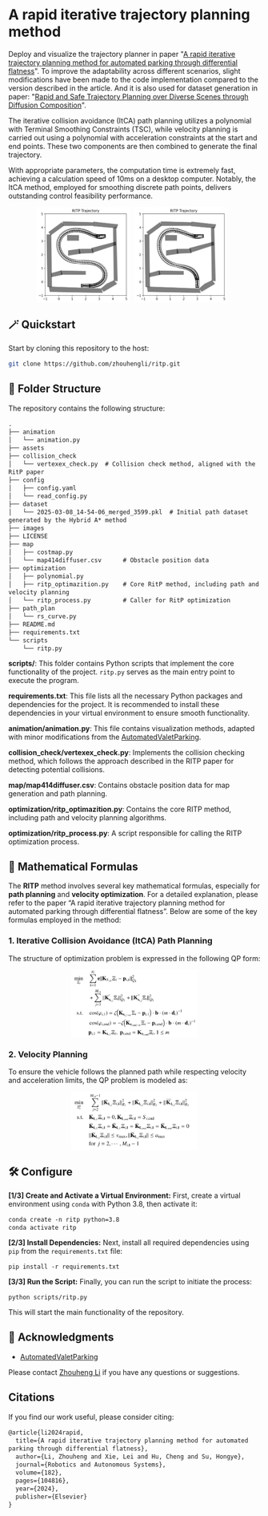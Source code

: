 # A rapid iterative trajectory planning method

Deploy and visualize the trajectory planner in paper "[A rapid iterative trajectory planning method for automated parking through differential flatness](https://arxiv.org/abs/2508.17038)". To improve the adaptability across different scenarios, slight modifications have been made to the code implementation compared to the version described in the article. And it is also used for dataset generation in paper: "[Rapid and Safe Trajectory Planning over Diverse Scenes through Diffusion Composition](https://arxiv.org/abs/2507.04384)".

The iterative collision avoidance (ItCA) path planning utilizes a polynomial with Terminal Smoothing Constraints (TSC), while velocity planning is carried out using a polynomial with acceleration constraints at the start and end points. These two components are then combined to generate the final trajectory.

With appropriate parameters, the computation time is extremely fast, achieving a calculation speed of 10ms on a desktop computer. Notably, the ItCA method, employed for smoothing discrete path points, delivers outstanding control feasibility performance.

<div style="display: flex; justify-content: center; align-items: center;">
	<img src="./assets/vis1.png" alt="fig 1" width="37%" style="margin-right: 10px;"/>
    <img src="./assets/vis2.png" alt="fig 2" width="37%" style="margin-right: 10px;"/>
</div>



## 🪄 Quickstart

Start by cloning this repository to the host:

```bash
git clone https://github.com/zhouhengli/ritp.git
```

## 📂 Folder Structure

The repository contains the following structure:

```
.
├── animation
│   └── animation.py 
├── assets
├── collision_check
│   └── vertexex_check.py  # Collision check method, aligned with the RitP paper
├── config
│   ├── config.yaml
│   └── read_config.py
├── dataset
│   └── 2025-03-08_14-54-06_merged_3599.pkl  # Initial path dataset generated by the Hybrid A* method
├── images
├── LICENSE
├── map
│   ├── costmap.py
│   └── map414diffuser.csv  	# Obstacle position data
├── optimization
│   ├── polynomial.py
│   ├── ritp_optimazition.py  	# Core RitP method, including path and velocity planning
│   └── ritp_process.py  		# Caller for RitP optimization
├── path_plan
│   └── rs_curve.py
├── README.md
├── requirements.txt
└── scripts
    └── ritp.py
```

**scripts/**: This folder contains Python scripts that implement the core functionality of the project. `ritp.py` serves as the main entry point to execute the program.

**requirements.txt**: This file lists all the necessary Python packages and dependencies for the project. It is recommended to install these dependencies in your virtual environment to ensure smooth functionality.

**animation/animation.py**: This file contains visualization methods, adapted with minor modifications from the [AutomatedValetParking](https://github.com/wenqing-2021/AutomatedValetParking).

**collision_check/vertexex_check.py**: Implements the collision checking method, which follows the approach described in the RITP paper for detecting potential collisions.

**map/map414diffuser.csv**: Contains obstacle position data for map generation and path planning.

**optimization/ritp_optimazition.py**: Contains the core RITP method, including path and velocity planning algorithms.

**optimization/ritp_process.py**: A script responsible for calling the RITP optimization process.

## 🧮 Mathematical Formulas

The **RITP** method involves several key mathematical formulas, especially for **path planning** and **velocity optimization**. For a detailed explanation, please refer to the paper “A rapid iterative trajectory planning method for automated parking through differential flatness”. Below are some of the key formulas employed in the method:

### 1. **Iterative Collision Avoidance (ItCA) Path Planning**

The structure of optimization problem is expressed in the following QP form:
<div style="display: flex; justify-content: center; align-items: center;">
	<img src="./assets/path_formula.png" alt="fig 1" width="50%"/>
</div>

### 2. **Velocity Planning**

To ensure the vehicle follows the planned path while respecting velocity and acceleration limits, the QP problem is modeled as:
<div style="display: flex; justify-content: center; align-items: center;">
	<img src="./assets/vel_formula.png" alt="fig 1" width="50%"/>
</div>


## 🛠️ Configure

**[1/3] Create and Activate a Virtual Environment:** First, create a virtual environment using `conda` with Python 3.8, then activate it:

```
conda create -n ritp python=3.8
conda activate ritp
```

**[2/3] Install Dependencies:** Next, install all required dependencies using `pip` from the `requirements.txt` file:

```
pip install -r requirements.txt
```

**[3/3] Run the Script:** Finally, you can run the script to initiate the process:

```
python scripts/ritp.py
```

This will start the main functionality of the repository.

## 🤗 Acknowledgments

- [AutomatedValetParking](https://github.com/wenqing-2021/AutomatedValetParking)

Please contact [Zhouheng Li](https://zhouhengli.github.io/) if you have any questions or suggestions.

## Citations

If you find our work useful, please consider citing:

```
@article{li2024rapid,
  title={A rapid iterative trajectory planning method for automated parking through differential flatness},
  author={Li, Zhouheng and Xie, Lei and Hu, Cheng and Su, Hongye},
  journal={Robotics and Autonomous Systems},
  volume={182},
  pages={104816},
  year={2024},
  publisher={Elsevier}
}
```

